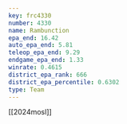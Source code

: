 ```yaml
---
key: frc4330
number: 4330
name: Rambunction
epa_end: 16.42
auto_epa_end: 5.81
teleop_epa_end: 9.29
endgame_epa_end: 1.33
winrate: 0.4615
district_epa_rank: 666
district_epa_percentile: 0.6302
type: Team
---
```

[[2024mosl]]
